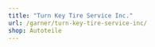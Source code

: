 ```yaml
---
title: "Turn Key Tire Service Inc."
url: /garner/turn-key-tire-service-inc/
shop: Autoteile
---
```

